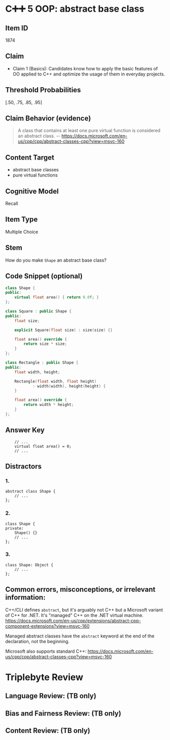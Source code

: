 # C➕➕ 5 OOP: abstract base class

## Item ID
1874

## Claim
-   Claim 1 (Basics): Candidates know how to apply the basic features of OO applied to C++ and optimize the usage of them in everyday projects.

## Threshold Probabilities
[.50, .75, .85, .95]

## Claim Behavior (evidence)
> A class that contains at least one pure virtual function is considered an abstract class.
> -- https://docs.microsoft.com/en-us/cpp/cpp/abstract-classes-cpp?view=msvc-160

## Content Target
* abstract base classes
* pure virtual functions

## Cognitive Model
Recall

## Item Type
Multiple Choice

## Stem
How do you make `Shape` an abstract base class?

## Code Snippet (optional)
```cpp
class Shape {
public:
    virtual float area() { return 0.0f; }
};

class Square : public Shape {
public:
    float size;

    explicit Square(float size) : size(size) {}

    float area() override {
        return size * size;
    }
};

class Rectangle : public Shape {
public:
    float width, height;

    Rectangle(float width, float height)
            : width(width), height(height) {
    }

    float area() override {
        return width * height;
    }
};
```

## Answer Key
```
    // ...
    virtual float area() = 0;
    // ...
```

## Distractors

### 1.
```
abstract class Shape {
    // ...
};
```

### 2.
```
class Shape {
private:
    Shape() {}
    // ...
};
```

### 3.
```
class Shape: Object {
    // ...
};
```

## Common errors, misconceptions, or irrelevant information:

C++/CLI defines `abstract`, but it's arguably not C++ but a Microsoft variant of C++ for .NET.
It's "managed" C++ on the .NET virtual machine.
https://docs.microsoft.com/en-us/cpp/extensions/abstract-cpp-component-extensions?view=msvc-160

Managed abstract classes have the `abstract` keyword at the end of the declaration, not the beginning.

Microsoft also supports standard C++:  https://docs.microsoft.com/en-us/cpp/cpp/abstract-classes-cpp?view=msvc-160

# Triplebyte Review


## Language Review: (TB only)


## Bias and Fairness Review: (TB only)

## Content Review: (TB only)
